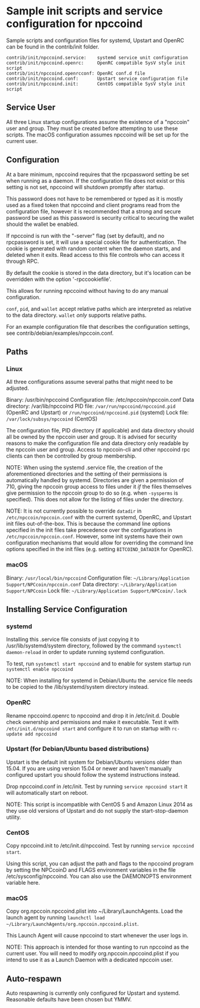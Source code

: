 Sample init scripts and service configuration for npccoind
==========================================================

Sample scripts and configuration files for systemd, Upstart and OpenRC
can be found in the contrib/init folder.

    contrib/init/npccoind.service:    systemd service unit configuration
    contrib/init/npccoind.openrc:     OpenRC compatible SysV style init script
    contrib/init/npccoind.openrcconf: OpenRC conf.d file
    contrib/init/npccoind.conf:       Upstart service configuration file
    contrib/init/npccoind.init:       CentOS compatible SysV style init script

Service User
---------------------------------

All three Linux startup configurations assume the existence of a "npccoin" user
and group.  They must be created before attempting to use these scripts.
The macOS configuration assumes npccoind will be set up for the current user.

Configuration
---------------------------------

At a bare minimum, npccoind requires that the rpcpassword setting be set
when running as a daemon.  If the configuration file does not exist or this
setting is not set, npccoind will shutdown promptly after startup.

This password does not have to be remembered or typed as it is mostly used
as a fixed token that npccoind and client programs read from the configuration
file, however it is recommended that a strong and secure password be used
as this password is security critical to securing the wallet should the
wallet be enabled.

If npccoind is run with the "-server" flag (set by default), and no rpcpassword is set,
it will use a special cookie file for authentication. The cookie is generated with random
content when the daemon starts, and deleted when it exits. Read access to this file
controls who can access it through RPC.

By default the cookie is stored in the data directory, but it's location can be overridden
with the option '-rpccookiefile'.

This allows for running npccoind without having to do any manual configuration.

`conf`, `pid`, and `wallet` accept relative paths which are interpreted as
relative to the data directory. `wallet` *only* supports relative paths.

For an example configuration file that describes the configuration settings,
see contrib/debian/examples/npccoin.conf.

Paths
---------------------------------

### Linux

All three configurations assume several paths that might need to be adjusted.

Binary:              /usr/bin/npccoind
Configuration file:  /etc/npccoin/npccoin.conf
Data directory:      /var/lib/npccoind
PID file:            `/var/run/npccoind/npccoind.pid` (OpenRC and Upstart) or `/run/npccoind/npccoind.pid` (systemd)
Lock file:           `/var/lock/subsys/npccoind` (CentOS)

The configuration file, PID directory (if applicable) and data directory
should all be owned by the npccoin user and group.  It is advised for security
reasons to make the configuration file and data directory only readable by the
npccoin user and group.  Access to npccoin-cli and other npccoind rpc clients
can then be controlled by group membership.

NOTE: When using the systemd .service file, the creation of the aforementioned
directories and the setting of their permissions is automatically handled by
systemd. Directories are given a permission of 710, giving the npccoin group
access to files under it _if_ the files themselves give permission to the
npccoin group to do so (e.g. when `-sysperms` is specified). This does not allow
for the listing of files under the directory.

NOTE: It is not currently possible to override `datadir` in
`/etc/npccoin/npccoin.conf` with the current systemd, OpenRC, and Upstart init
files out-of-the-box. This is because the command line options specified in the
init files take precedence over the configurations in
`/etc/npccoin/npccoin.conf`. However, some init systems have their own
configuration mechanisms that would allow for overriding the command line
options specified in the init files (e.g. setting `BITCOIND_DATADIR` for
OpenRC).

### macOS

Binary:              `/usr/local/bin/npccoind`
Configuration file:  `~/Library/Application Support/NPCcoin/npccoin.conf`
Data directory:      `~/Library/Application Support/NPCcoin`
Lock file:           `~/Library/Application Support/NPCcoin/.lock`

Installing Service Configuration
-----------------------------------

### systemd

Installing this .service file consists of just copying it to
/usr/lib/systemd/system directory, followed by the command
`systemctl daemon-reload` in order to update running systemd configuration.

To test, run `systemctl start npccoind` and to enable for system startup run
`systemctl enable npccoind`

NOTE: When installing for systemd in Debian/Ubuntu the .service file needs to be copied to the /lib/systemd/system directory instead.

### OpenRC

Rename npccoind.openrc to npccoind and drop it in /etc/init.d.  Double
check ownership and permissions and make it executable.  Test it with
`/etc/init.d/npccoind start` and configure it to run on startup with
`rc-update add npccoind`

### Upstart (for Debian/Ubuntu based distributions)

Upstart is the default init system for Debian/Ubuntu versions older than 15.04. If you are using version 15.04 or newer and haven't manually configured upstart you should follow the systemd instructions instead.

Drop npccoind.conf in /etc/init.  Test by running `service npccoind start`
it will automatically start on reboot.

NOTE: This script is incompatible with CentOS 5 and Amazon Linux 2014 as they
use old versions of Upstart and do not supply the start-stop-daemon utility.

### CentOS

Copy npccoind.init to /etc/init.d/npccoind. Test by running `service npccoind start`.

Using this script, you can adjust the path and flags to the npccoind program by
setting the NPCcoinD and FLAGS environment variables in the file
/etc/sysconfig/npccoind. You can also use the DAEMONOPTS environment variable here.

### macOS

Copy org.npccoin.npccoind.plist into ~/Library/LaunchAgents. Load the launch agent by
running `launchctl load ~/Library/LaunchAgents/org.npccoin.npccoind.plist`.

This Launch Agent will cause npccoind to start whenever the user logs in.

NOTE: This approach is intended for those wanting to run npccoind as the current user.
You will need to modify org.npccoin.npccoind.plist if you intend to use it as a
Launch Daemon with a dedicated npccoin user.

Auto-respawn
-----------------------------------

Auto respawning is currently only configured for Upstart and systemd.
Reasonable defaults have been chosen but YMMV.
